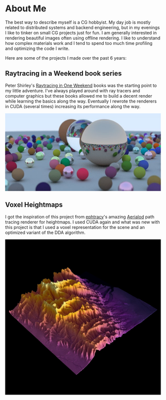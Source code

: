 # About Me

The best way to describe myself is a CG hobbyist. My day job is mostly related to distributed systems and backend engineering, but in my evenings I like to tinker on small CG projects just for fun. I am generally interested in rendering beautiful images often using offline rendering. I like to understand how complex materials work and I tend to spend too much time profiling and optimizing the code I write.

Here are some of the projects I made over the past 6 years:

## Raytracing in a Weekend book series

Peter Shirley's [Raytracing in One Weekend](https://raytracing.github.io/) books was the starting point to my little adventure. I've always played around with ray tracers and computer graphics but these books allowed me to build a decent render while learning the basics along the way. Eventually I rewrote the renderers in CUDA (several times) increasing its performance along the way.

![Spheres scene](/images/RaytracingInAWeekend.jpg)

## Voxel Heightmaps

I got the inspiration of this project from [ephtracy](https://twitter.com/ephtracy)'s amazing [Aerialod](https://ephtracy.github.io/index.html?page=aerialod) path tracing renderer for heightmaps. I used CUDA again and what was new with this project is that I used a voxel representation for the scene and an optimized variant of the DDA algorithm.

![Colored heightmap](/images/VoxelHeightmap4.jpg)

<!--
**voxel-tracer/voxel-tracer** is a ✨ _special_ ✨ repository because its `README.md` (this file) appears on your GitHub profile.

Here are some ideas to get you started:

- 🔭 I’m currently working on ...
- 🌱 I’m currently learning ...
- 👯 I’m looking to collaborate on ...
- 🤔 I’m looking for help with ...
- 💬 Ask me about ...
- 📫 How to reach me: ...
- 😄 Pronouns: ...
- ⚡ Fun fact: ...
-->
